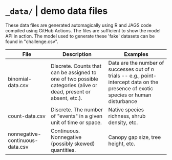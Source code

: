 # `_data/` | demo data files

These data files are generated automagically using R and JAGS code compiled using GitHub Actions. The files are sufficient to show the model API in action. The model used to generate these 'fake' datasets can be found in "challenge.csv".

| **File**   | **Description**  | **Examples**  |
|----|---|---|
| binomial-data.csv   | Discrete. Counts that can be assigned to one of two possible categories (alive or dead, present or absent, etc.).  | Data are the number of successes out of $n$ trials -- e.g., point-intercept data on the presence of exotic species or human disturbance  |
| count-data.csv   | Discrete. The number of "events" in a given unit of time or space.  | Native species richness, shrub density, etc.  |
| nonnegative-continuous-data.csv   | Continuous. Nonnegative (possibly skewed) quantities. | Canopy gap size, tree height, etc.  |
